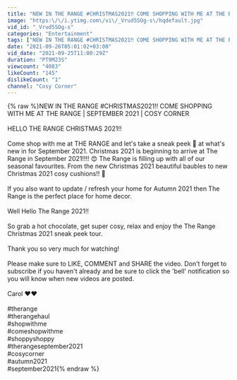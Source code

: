 ```yaml
---
title: "NEW IN THE RANGE #CHRISTMAS2021‼️ COME SHOPPING WITH ME AT THE RANGE | SEPTEMBER 2021 | COSY CORNER"
image: "https:\/\/i.ytimg.com\/vi\/_Vrud5SOg-s\/hqdefault.jpg"
vid_id: "_Vrud5SOg-s"
categories: "Entertainment"
tags: ["NEW IN THE RANGE #CHRISTMAS2021‼️ COME SHOPPING WITH ME AT THE RANGE | SEPTEMBER 2021 | COSY CORNER","The Range September 2021","The Range homeware"]
date: "2021-09-26T05:01:02+03:00"
vid_date: "2021-09-25T11:00:29Z"
duration: "PT9M23S"
viewcount: "4083"
likeCount: "145"
dislikeCount: "1"
channel: "Cosy Corner"
---
```

{% raw %}NEW IN THE RANGE #CHRISTMAS2021‼️ COME SHOPPING WITH ME AT THE RANGE | SEPTEMBER 2021 | COSY CORNER<br /><br />HELLO THE RANGE CHRISTMAS 2021!! <br /><br />Come shop with me at THE RANGE and let's take a sneak peek 👀 at what's new in for September 2021. Christmas 2021 is beginning to arrive at The Range in September 2021!!!! 😍 The Range is filling up with all of our seasonal favourites. From the new Christmas 2021 beautiful baubles to new Christmas 2021 cosy cushions!! 🧡 <br /><br />If you also want to update / refresh your home for Autumn 2021 then The Range is the perfect place for home decor.<br /><br />Well Hello The Range  2021!!<br /><br />So grab a hot chocolate, get super cosy, relax and enjoy the The Range Christmas 2021 sneak peek tour.<br /><br />Thank you so very much for watching! <br /><br />Please make sure to LIKE, COMMENT and SHARE the video. Don't forget to subscribe if you haven't already and be sure to click the 'bell' notification so you will know when new videos are posted. <br /><br />Carol ❤️❤️<br /><br />#therange<br />#therangehaul<br />#shopwithme<br />#comeshopwithme<br />#shoppyshoppy<br />#therangeseptember2021<br />#cosycorner<br />#autumn2021<br />#september2021{% endraw %}
